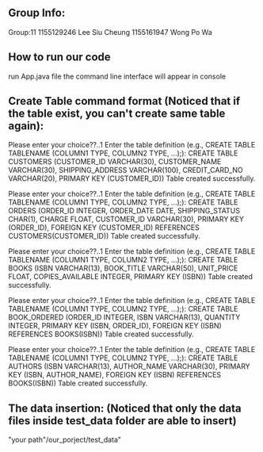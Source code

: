 ## Group Info:
Group:11
1155129246 Lee Siu Cheung
1155161947 Wong Po Wa

## How to run our code
run App.java file
the command line interface will appear in console

## Create Table command format (Noticed that if the table exist, you can't create same table again):
Please enter your choice??..1
Enter the table definition (e.g., CREATE TABLE TABLENAME (COLUMN1 TYPE, COLUMN2 TYPE, ...);):
CREATE TABLE CUSTOMERS (CUSTOMER_ID VARCHAR(30), CUSTOMER_NAME VARCHAR(30), SHIPPING_ADDRESS VARCHAR(100), CREDIT_CARD_NO VARCHAR(20), PRIMARY KEY (CUSTOMER_ID))
Table created successfully.

Please enter your choice??..1
Enter the table definition (e.g., CREATE TABLE TABLENAME (COLUMN1 TYPE, COLUMN2 TYPE, ...);):
CREATE TABLE ORDERS (ORDER_ID INTEGER, ORDER_DATE DATE, SHIPPING_STATUS CHAR(1), CHARGE FLOAT, CUSTOMER_ID VARCHAR(30), PRIMARY KEY (ORDER_ID), FOREIGN KEY (CUSTOMER_ID) REFERENCES CUSTOMERS(CUSTOMER_ID))
Table created successfully.

Please enter your choice??..1
Enter the table definition (e.g., CREATE TABLE TABLENAME (COLUMN1 TYPE, COLUMN2 TYPE, ...);):
CREATE TABLE BOOKS (ISBN VARCHAR(13), BOOK_TITLE VARCHAR(50), UNIT_PRICE FLOAT, COPIES_AVAILABLE INTEGER, PRIMARY KEY (ISBN))
Table created successfully.

Please enter your choice??..1
Enter the table definition (e.g., CREATE TABLE TABLENAME (COLUMN1 TYPE, COLUMN2 TYPE, ...);):
CREATE TABLE BOOK_ORDERED (ORDER_ID INTEGER, ISBN VARCHAR(13), QUANTITY INTEGER, PRIMARY KEY (ISBN, ORDER_ID), FOREIGN KEY (ISBN) REFERENCES BOOKS(ISBN))
Table created successfully.

Please enter your choice??..1
Enter the table definition (e.g., CREATE TABLE TABLENAME (COLUMN1 TYPE, COLUMN2 TYPE, ...);):
CREATE TABLE AUTHORS (ISBN VARCHAR(13), AUTHOR_NAME VARCHAR(30), PRIMARY KEY (ISBN, AUTHOR_NAME), FOREIGN KEY (ISBN) REFERENCES BOOKS(ISBN))
Table created successfully.

## The data insertion: (Noticed that only the data files inside test_data folder are able to insert)
"your path"/our_porject/test_data"


